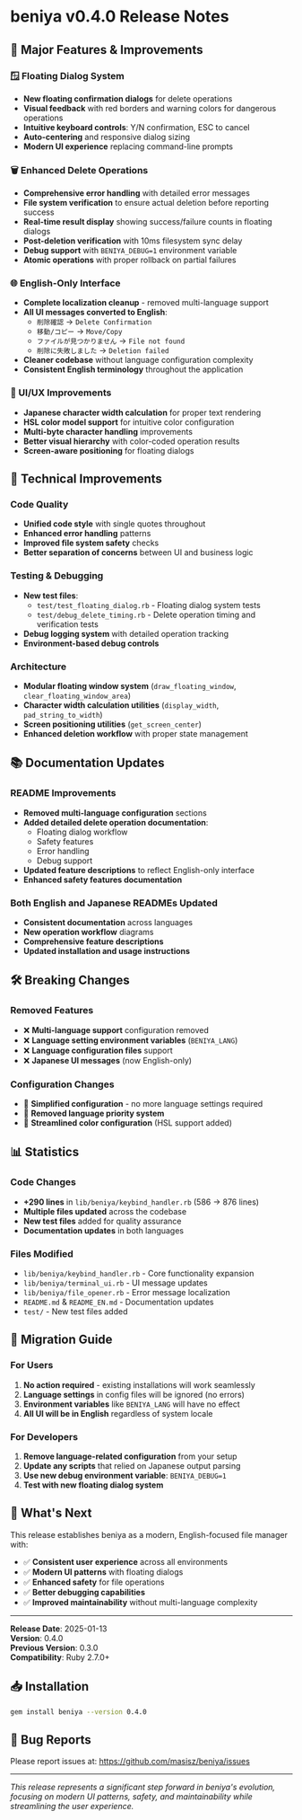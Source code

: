 # beniya v0.4.0 Release Notes

## 🎉 Major Features & Improvements

### 🪟 Floating Dialog System
- **New floating confirmation dialogs** for delete operations
- **Visual feedback** with red borders and warning colors for dangerous operations
- **Intuitive keyboard controls**: Y/N confirmation, ESC to cancel
- **Auto-centering** and responsive dialog sizing
- **Modern UI experience** replacing command-line prompts

### 🗑️ Enhanced Delete Operations
- **Comprehensive error handling** with detailed error messages
- **File system verification** to ensure actual deletion before reporting success
- **Real-time result display** showing success/failure counts in floating dialogs
- **Post-deletion verification** with 10ms filesystem sync delay
- **Debug support** with `BENIYA_DEBUG=1` environment variable
- **Atomic operations** with proper rollback on partial failures

### 🌐 English-Only Interface
- **Complete localization cleanup** - removed multi-language support
- **All UI messages converted to English**:
  - `削除確認` → `Delete Confirmation`
  - `移動/コピー` → `Move/Copy`
  - `ファイルが見つかりません` → `File not found`
  - `削除に失敗しました` → `Deletion failed`
- **Cleaner codebase** without language configuration complexity
- **Consistent English terminology** throughout the application

### 🎨 UI/UX Improvements
- **Japanese character width calculation** for proper text rendering
- **HSL color model support** for intuitive color configuration
- **Multi-byte character handling** improvements
- **Better visual hierarchy** with color-coded operation results
- **Screen-aware positioning** for floating dialogs

## 🔧 Technical Improvements

### Code Quality
- **Unified code style** with single quotes throughout
- **Enhanced error handling** patterns
- **Improved file system safety** checks
- **Better separation of concerns** between UI and business logic

### Testing & Debugging
- **New test files**:
  - `test/test_floating_dialog.rb` - Floating dialog system tests
  - `test/debug_delete_timing.rb` - Delete operation timing and verification tests
- **Debug logging system** with detailed operation tracking
- **Environment-based debug controls**

### Architecture
- **Modular floating window system** (`draw_floating_window`, `clear_floating_window_area`)
- **Character width calculation utilities** (`display_width`, `pad_string_to_width`)
- **Screen positioning utilities** (`get_screen_center`)
- **Enhanced deletion workflow** with proper state management

## 📚 Documentation Updates

### README Improvements
- **Removed multi-language configuration** sections
- **Added detailed delete operation documentation**:
  - Floating dialog workflow
  - Safety features
  - Error handling
  - Debug support
- **Updated feature descriptions** to reflect English-only interface
- **Enhanced safety features documentation**

### Both English and Japanese READMEs Updated
- **Consistent documentation** across languages
- **New operation workflow** diagrams
- **Comprehensive feature descriptions**
- **Updated installation and usage instructions**

## 🛠️ Breaking Changes

### Removed Features
- ❌ **Multi-language support** configuration removed
- ❌ **Language setting environment variables** (`BENIYA_LANG`)
- ❌ **Language configuration files** support
- ❌ **Japanese UI messages** (now English-only)

### Configuration Changes
- 🔄 **Simplified configuration** - no more language settings required
- 🔄 **Removed language priority system**
- 🔄 **Streamlined color configuration** (HSL support added)

## 📊 Statistics

### Code Changes
- **+290 lines** in `lib/beniya/keybind_handler.rb` (586 → 876 lines)
- **Multiple files updated** across the codebase
- **New test files** added for quality assurance
- **Documentation updates** in both languages

### Files Modified
- `lib/beniya/keybind_handler.rb` - Core functionality expansion
- `lib/beniya/terminal_ui.rb` - UI message updates
- `lib/beniya/file_opener.rb` - Error message localization
- `README.md` & `README_EN.md` - Documentation updates
- `test/` - New test files added

## 🚀 Migration Guide

### For Users
1. **No action required** - existing installations will work seamlessly
2. **Language settings** in config files will be ignored (no errors)
3. **Environment variables** like `BENIYA_LANG` will have no effect
4. **All UI will be in English** regardless of system locale

### For Developers
1. **Remove language-related configuration** from your setup
2. **Update any scripts** that relied on Japanese output parsing
3. **Use new debug environment variable**: `BENIYA_DEBUG=1`
4. **Test with new floating dialog system**

## 🎯 What's Next

This release establishes beniya as a modern, English-focused file manager with:
- ✅ **Consistent user experience** across all environments
- ✅ **Modern UI patterns** with floating dialogs
- ✅ **Enhanced safety** for file operations
- ✅ **Better debugging capabilities**
- ✅ **Improved maintainability** without multi-language complexity

---

**Release Date**: 2025-01-13  
**Version**: 0.4.0  
**Previous Version**: 0.3.0  
**Compatibility**: Ruby 2.7.0+  

## 📥 Installation

```bash
gem install beniya --version 0.4.0
```

## 🐛 Bug Reports

Please report issues at: https://github.com/masisz/beniya/issues

---

*This release represents a significant step forward in beniya's evolution, focusing on modern UI patterns, safety, and maintainability while streamlining the user experience.*